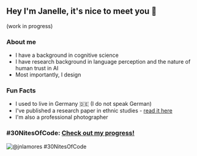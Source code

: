 ## Hey I'm Janelle, it's nice to meet you 💌
(work in progress)

### About me
- I have a background in cognitive science
- I have research background in language perception and the nature of human trust in AI
- Most importantly, I design

### Fun Facts
- I used to live in Germany 🇩🇪
(I do not speak German) 
- I've published a research paper in ethnic studies - [read it here](https://bit.ly/jpimmigration)
- I'm also a professional photographer


### #30NitesOfCode:  [Check out my progress!](https://www.codedex.io/@jnlamores/30-nites-of-code)  
  ![@jnlamores #30NitesOfCode](https://www.codedex.io/api/petStatus?user=jnlamores)
<!--
**jnlamores/jnlamores** is a ✨ _special_ ✨ repository because its `README.md` (this file) appears on your GitHub profile.

Here are some ideas to get you started:

- 🔭 I’m currently working on ...
- 🌱 I’m currently learning ...
- 👯 I’m looking to collaborate on ...
- 🤔 I’m looking for help with ...
- 💬 Ask me about ...
- 📫 How to reach me: ...
- 😄 Pronouns: ...
- ⚡ Fun fact: ...
-->
